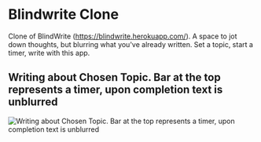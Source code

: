 # Blindwrite Clone
 Clone of BlindWrite (https://blindwrite.herokuapp.com/).
 A space to jot down thoughts, but blurring what you've already written. 
 Set a topic, start a timer, write with this app.
 
 ## Writing about Chosen Topic. Bar at the top represents a timer, upon completion text is unblurred
![Writing about Chosen Topic. Bar at the top represents a timer, upon completion text is unblurred](https://raw.githubusercontent.com/KoyaS/Blindwrite-Clone/master/blindWrite.png)

